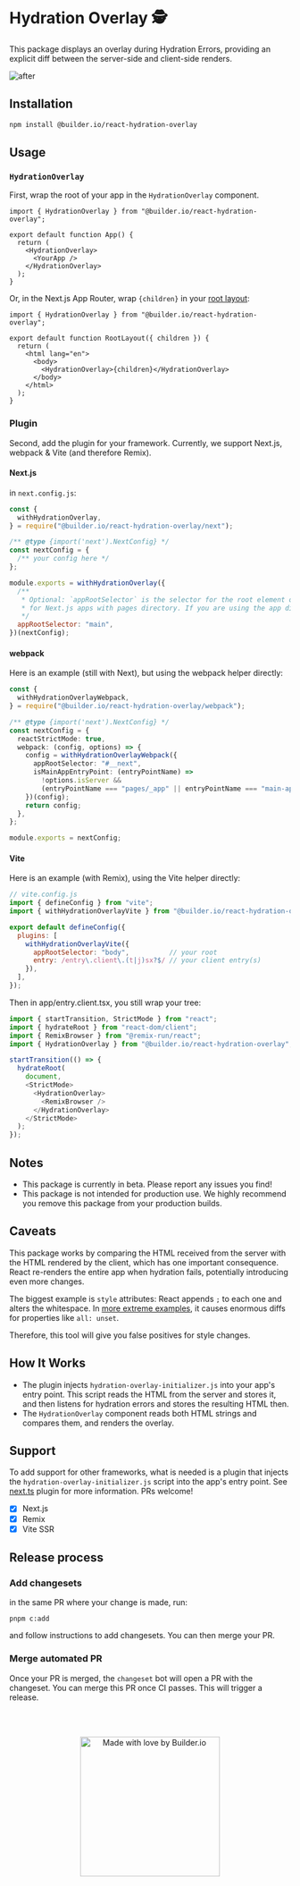 # Hydration Overlay 🕵️

This package displays an overlay during Hydration Errors, providing an explicit diff between the server-side and client-side renders.

![after](./imgs/after.png)

## Installation

```bash
npm install @builder.io/react-hydration-overlay
```

## Usage

### `HydrationOverlay`

First, wrap the root of your app in the `HydrationOverlay` component.

```tsx
import { HydrationOverlay } from "@builder.io/react-hydration-overlay";

export default function App() {
  return (
    <HydrationOverlay>
      <YourApp />
    </HydrationOverlay>
  );
}
```

Or, in the Next.js App Router, wrap `{children}` in your [root layout](https://nextjs.org/docs/app/building-your-application/routing/pages-and-layouts#root-layout-required):

```tsx
import { HydrationOverlay } from "@builder.io/react-hydration-overlay";

export default function RootLayout({ children }) {
  return (
    <html lang="en">
      <body>
        <HydrationOverlay>{children}</HydrationOverlay>
      </body>
    </html>
  );
}
```

### Plugin

Second, add the plugin for your framework. Currently, we support Next.js, webpack & Vite (and therefore Remix).

#### Next.js

in `next.config.js`:

```js
const {
  withHydrationOverlay,
} = require("@builder.io/react-hydration-overlay/next");

/** @type {import('next').NextConfig} */
const nextConfig = {
  /** your config here */
};

module.exports = withHydrationOverlay({
  /**
   * Optional: `appRootSelector` is the selector for the root element of your app. By default, it is `#__next` which works
   * for Next.js apps with pages directory. If you are using the app directory, you should change this to `main`.
   */
  appRootSelector: "main",
})(nextConfig);
```

#### webpack

Here is an example (still with Next), but using the webpack helper directly:

```ts
const {
  withHydrationOverlayWebpack,
} = require("@builder.io/react-hydration-overlay/webpack");

/** @type {import('next').NextConfig} */
const nextConfig = {
  reactStrictMode: true,
  webpack: (config, options) => {
    config = withHydrationOverlayWebpack({
      appRootSelector: "#__next",
      isMainAppEntryPoint: (entryPointName) =>
        !options.isServer &&
        (entryPointName === "pages/_app" || entryPointName === "main-app"),
    })(config);
    return config;
  },
};

module.exports = nextConfig;
```

#### Vite
Here is an example (with Remix), using the Vite helper directly:

```js
// vite.config.js
import { defineConfig } from "vite";
import { withHydrationOverlayVite } from "@builder.io/react-hydration-overlay/lib/vite";

export default defineConfig({
  plugins: [
    withHydrationOverlayVite({
      appRootSelector: "body",          // your root
      entry: /entry\.client\.(t|j)sx?$/ // your client entry(s)
    }),
  ],
});
```
Then in app/entry.client.tsx, you still wrap your tree:
```js
import { startTransition, StrictMode } from "react";
import { hydrateRoot } from "react-dom/client";
import { RemixBrowser } from "@remix-run/react";
import { HydrationOverlay } from "@builder.io/react-hydration-overlay";

startTransition(() => {
  hydrateRoot(
    document,
    <StrictMode>
      <HydrationOverlay>
        <RemixBrowser />
      </HydrationOverlay>
    </StrictMode>
  );
});
```

## Notes

- This package is currently in beta. Please report any issues you find!
- This package is not intended for production use. We highly recommend you remove this package from your production builds.

## Caveats

This package works by comparing the HTML received from the server with the HTML rendered by the client, which has one important consequence. React re-renders the entire app when hydration fails, potentially introducing even more changes.

The biggest example is `style` attributes: React appends `;` to each one and alters the whitespace. In [more extreme examples](https://x.com/samijaber_/status/1734760349662957906?s=20), it causes enormous diffs for properties like `all: unset`.

Therefore, this tool will give you false positives for style changes.

## How It Works

- The plugin injects `hydration-overlay-initializer.js` into your app's entry point. This script reads the HTML from the server and stores it, and then listens for hydration errors and stores the resulting HTML then.
- The `HydrationOverlay` component reads both HTML strings and compares them, and renders the overlay.

## Support

To add support for other frameworks, what is needed is a plugin that injects the `hydration-overlay-initializer.js` script into the app's entry point. See [next.ts](./packages/lib/src/next.ts) plugin for more information. PRs welcome!

- [x] Next.js
- [x] Remix
- [x] Vite SSR

## Release process

### Add changesets

in the same PR where your change is made, run:

```
pnpm c:add
```

and follow instructions to add changesets. You can then merge your PR.

### Merge automated PR

Once your PR is merged, the `changeset` bot will open a PR with the changeset. You can merge this PR once CI passes. This will trigger a release.


<br>
<br>

<p align="center">
   <a href="https://www.builder.io/m/developers">
      <picture>
         <source media="(prefers-color-scheme: dark)" srcset="https://user-images.githubusercontent.com/844291/230786554-eb225eeb-2f6b-4286-b8c2-535b1131744a.png">
         <img width="250" alt="Made with love by Builder.io" src="https://user-images.githubusercontent.com/844291/230786555-a58479e4-75f3-4222-a6eb-74c5af953eac.png">
       </picture>
   </a>
</p>
